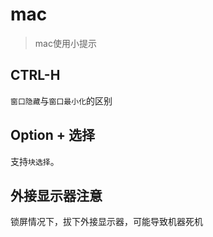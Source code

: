 # mac

> mac使用小提示

## CTRL-H

`窗口隐藏`与`窗口最小化`的区别


## Option + 选择

支持`块选择`。



## 外接显示器注意

锁屏情况下，拔下外接显示器，可能导致机器死机

